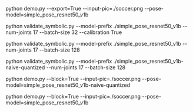 python demo.py --export=True --input-pic=./soccer.png --pose-model=simple_pose_resnet50_v1b

python validate_symbolic.py --model-prefix ./simple_pose_resnet50_v1b --num-joints 17 --batch-size 32 --calibration True

python validate_symbolic.py --model-prefix ./simple_pose_resnet50_v1b --num-joints 17 --batch-size 128

python validate_symbolic.py --model-prefix ./simple_pose_resnet50_v1b-naive-quantized --num-joints 17 --batch-size 128

python demo.py --block=True --input-pic=./soccer.png --pose-model=simple_pose_resnet50_v1b-naive-quantized

python demo.py --block=True --input-pic=./soccer.png --pose-model=simple_pose_resnet50_v1b